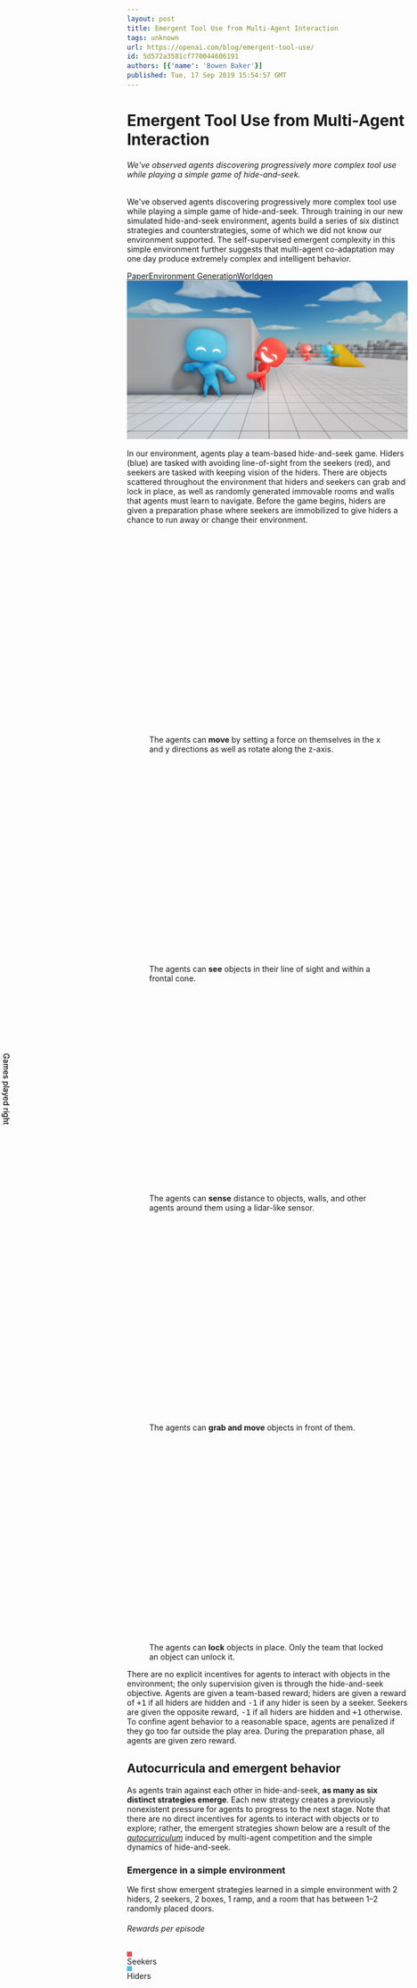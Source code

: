 ```yaml
---
layout: post
title: Emergent Tool Use from Multi-Agent Interaction
tags: unknown
url: https://openai.com/blog/emergent-tool-use/
id: 5d572a3581cf770044606191
authors: [{'name': 'Bowen Baker'}]
published: Tue, 17 Sep 2019 15:54:57 GMT
---
```


# Emergent Tool Use from Multi-Agent Interaction
###### We've observed agents discovering progressively more complex tool use while playing a simple game of hide-and-seek.
<!--kg-card-begin: markdown--><div class="post-excerpt medium-copy mt-n0.5 mb-1 color-fg-80">
We've observed agents discovering progressively more complex tool use while playing a simple game of hide-and-seek. Through training in our new simulated hide-and-seek environment, agents build a series of six distinct strategies and counterstrategies, some of which we did not know our environment supported. The self-supervised emergent complexity in this simple environment further suggests that multi-agent co-adaptation may one day produce extremely complex and intelligent behavior.
</div>
<section class="btns"><a class="btn btn-padded icon-paper" href="https://arxiv.org/abs/1909.07528">Paper</a><a class="btn btn-padded icon-code" href="https://github.com/openai/multi-agent-emergence-environments">Environment Generation</a><a class="btn btn-padded icon-code" href="https://github.com/openai/mujoco-worldgen">Worldgen</a></section>
<img alt="Emergent Tool Use from Multi-Agent Interaction" src="images/poster-20190916b-noscrim.jpg"/><p>In our environment, agents play a team-based hide-and-seek game. Hiders (blue) are tasked with avoiding line-of-sight from the seekers (red), and seekers are tasked with keeping vision of the hiders. There are objects scattered throughout the environment that hiders and seekers can grab and lock in place, as well as randomly generated immovable rooms and walls that agents must learn to navigate. Before the game begins, hiders are given a preparation phase where seekers are immobilized to give hiders a chance to run away or change their environment.</p>
<div class="wide">
<div class="row thin-gutters">
<!-- 0a -->
<figure class="col-12 col-sm-6 col-md-4 col-xl mb-xl-0">
<iframe allow="autoplay; fullscreen" allowfullscreen="" class="js-custom-lazy" data-id="0a" data-src="https://player.vimeo.com/video/354948714?autopause=0&amp;autoplay=0&amp;background=1&amp;loop=1&amp;muted=1&amp;playsinline=1&amp;transparent=1" data-video="" frameborder="0" height="360" width="640"></iframe>
<figcaption class="mt-0">
The agents can <strong class="color-fg">move</strong> by setting a force on themselves in the x and y directions as well as rotate along the z-axis.
</figcaption>
</figure>
<!-- 0b -->
<figure class="col-12 col-sm-6 col-md-4 col-xl mb-xl-0">
<iframe allow="autoplay; fullscreen" allowfullscreen="" class="js-custom-lazy" data-id="0b" data-src="https://player.vimeo.com/video/354948732?autopause=0&amp;autoplay=0&amp;background=1&amp;loop=1&amp;muted=1&amp;playsinline=1&amp;transparent=1" data-video="" frameborder="0" height="360" width="640"></iframe>
<figcaption class="mt-0">
The agents can <strong class="color-fg">see</strong> objects in their line of sight and within a frontal cone.
</figcaption>
</figure>
<!-- 0c -->
<figure class="col-12 col-sm-6 col-md-4 col-xl mb-xl-0">
<iframe allow="autoplay; fullscreen" allowfullscreen="" class="js-custom-lazy" data-id="0c" data-src="https://player.vimeo.com/video/354948741?autopause=0&amp;autoplay=0&amp;background=1&amp;loop=1&amp;muted=1&amp;playsinline=1&amp;transparent=1" data-video="" frameborder="0" height="360" width="640"></iframe>
<figcaption class="mt-0">
The agents can <strong class="color-fg">sense</strong> distance to objects, walls, and other agents around them using a lidar-like sensor.
</figcaption>
</figure>
<!-- 0d -->
<figure class="col-12 col-sm-6 col-md-4 col-xl mb-xl-0">
<iframe allow="autoplay; fullscreen" allowfullscreen="" class="js-custom-lazy" data-id="0d" data-src="https://player.vimeo.com/video/354948752?autopause=0&amp;autoplay=0&amp;background=1&amp;loop=1&amp;muted=1&amp;playsinline=1&amp;transparent=1" data-video="" frameborder="0" height="360" width="640"></iframe>
<figcaption class="mt-0">
The agents can <strong class="color-fg">grab and move</strong> objects in front of them.
</figcaption>
</figure>
<!-- 0e -->
<figure class="col-12 col-sm-6 col-md-4 col-xl mb-xl-0">
<iframe allow="autoplay; fullscreen" allowfullscreen="" class="js-custom-lazy" data-id="0e" data-src="https://player.vimeo.com/video/354948766?autopause=0&amp;autoplay=0&amp;background=1&amp;loop=1&amp;muted=1&amp;playsinline=1&amp;transparent=1" data-video="" frameborder="0" height="360" width="640"></iframe>
<figcaption class="mt-0">
The agents can <strong class="color-fg">lock</strong> objects in place. Only the team that locked an object can unlock it.
</figcaption>
</figure>
</div><!-- end .row -->
</div><!-- end .wide -->
<p>There are no explicit incentives for agents to interact with objects in the environment; the only supervision given is through the hide-and-seek objective. Agents are given a team-based reward; hiders are given a reward of <samp>+1</samp> if all hiders are hidden and <samp>-1</samp> if any hider is seen by a seeker. Seekers are given the opposite reward, <samp>-1</samp> if all hiders are hidden and <samp>+1</samp> otherwise. To confine agent behavior to a reasonable space, agents are penalized if they go too far outside the play area. During the preparation phase, all agents are given zero reward.</p>
<h2 id="autocurriculaandemergentbehavior">Autocurricula and emergent behavior</h2>
<p>As agents train against each other in hide-and-seek, <strong>as many as six distinct strategies emerge</strong>. Each new strategy creates a previously nonexistent pressure for agents to progress to the next stage. Note that there are no direct incentives for agents to interact with objects or to explore; rather, the emergent strategies shown below are a result of the <em><a href="https://arxiv.org/pdf/1903.00742.pdf">autocurriculum</a></em> induced by multi-agent competition and the simple dynamics of hide-and-seek.</p>
<!-- interactive emergence module -->
<div class="full bg-light-wash pt-0.5 pt-sm-1 pb-1.5 my-2 mt-md-2.5 mb-md-3" id="emergence">
<div class="container">
<div class="row"><div class="content">
<h3 id="emergenceinasimpleenvironment">Emergence in a simple environment</h3>
<p>We first show emergent strategies learned in a simple environment with 2 hiders, 2 seekers, 2 boxes, 1 ramp, and a room that has between 1–2 randomly placed doors.</p>
</div></div>
<div class="row" id="simple">
<div class="col-3 col-md-4 col-xl-3 d-none d-md-block">
<div class="sticky js-sticky py-1.25" style="height:100vh">
<div style="height:3.5rem;">
<h6 class="mt-0 mb-1/12">Rewards per episode</h6>
<div class="d-flex align-items-center small-copy color-fg-80">
<div class="d-inline-block mr-0.2 rounded-circle position-relative" style="height:9px;width:9px;top:-1px;background-color:#EC4949"></div>
<div class="mr-0.5">Seekers</div>
<div class="d-inline-block mr-0.2 rounded-circle position-relative" style="height:9px;width:9px;top:-1px;background-color:#57B9E5"></div>
<div>Hiders</div>
</div>
</div>
<div style="height:calc(100% - 3.5rem)">
<div id="chart-emergence-simple" style="height:100%"></div>
<div class="xsmall-copy color-fg-80" style="position:absolute;left:0;top:calc(50% + 3.5rem);transform:rotate(90deg) translate(-50%,3.75rem);height:2rem">Games played <span class="icon position-relative" style="top:0.2em">right</span></div>
</div>
</div>
</div>
<div class="col-12 col-md-8 col-xl-9 pb-1.25">
<img alt="Emergent Tool Use from Multi-Agent Interaction" class="d-md-none mt-2 mb-n0.5" src="images/quadrant-1a.svg" style="max-width:270px"/>
<figure class="mb-0.5 mb-md-2 pt-1.25" data-monitor="" id="simple-random">
<iframe allow="autoplay; fullscreen" allowfullscreen="" class="js-custom-lazy" data-id="1a" data-src="https://player.vimeo.com/video/355207231?autopause=0&amp;autoplay=0&amp;background=1&amp;loop=1&amp;muted=1&amp;playsinline=1&amp;transparent=1" data-video="" frameborder="0" height="360" width="640"></iframe>
<footer class="max-width-narrow mt-0.5">
<div class="small-copy color-fg-50">Episode 0</div>
<div class="medium-copy js-widow color-fg-80"><strong class="color-fg">Random</strong> The agents move randomly.</div>
</footer>
</figure>
<img alt="Emergent Tool Use from Multi-Agent Interaction" class="d-md-none mt-2 mb-n0.5" src="images/quadrant-1b.svg" style="max-width:270px"/>
<figure class="mb-0.5 mb-md-2 pt-1.25" data-monitor="" id="simple-chasing">
<iframe allow="autoplay; fullscreen" allowfullscreen="" class="js-custom-lazy" data-id="1b" data-src="https://player.vimeo.com/video/355207253?autopause=0&amp;autoplay=0&amp;background=1&amp;loop=1&amp;muted=1&amp;playsinline=1&amp;transparent=1" data-video="" frameborder="0" height="360" width="640"></iframe>
<footer class="max-width-narrow mt-0.5">
<div class="small-copy color-fg-50">Episodes 0–2.69 million</div>
<div class="medium-copy js-widow color-fg-80"><strong class="color-fg">Chasing</strong> Seekers learn to chase hiders.</div>
</footer>
</figure>
<img alt="Emergent Tool Use from Multi-Agent Interaction" class="d-md-none mt-2 mb-n0.5" src="images/quadrant-1c.svg" style="max-width:270px"/>
<figure class="mb-0.5 mb-md-2 pt-1.25" data-monitor="" id="simple-door-blocking">
<iframe allow="autoplay; fullscreen" allowfullscreen="" class="js-custom-lazy" data-id="1c" data-src="https://player.vimeo.com/video/355207259?autopause=0&amp;autoplay=0&amp;background=1&amp;loop=1&amp;muted=1&amp;playsinline=1&amp;transparent=1" data-video="" frameborder="0" height="360" width="640"></iframe>
<footer class="max-width-narrow mt-0.5">
<div class="small-copy color-fg-50">Episodes 2.69–8.62 million</div>
<div class="medium-copy js-widow color-fg-80"><strong class="color-fg">Door Blocking</strong> Hiders learn to grab and move boxes to block the doors.</div>
</footer>
</figure>
<img alt="Emergent Tool Use from Multi-Agent Interaction" class="d-md-none mt-2 mb-n0.5" src="images/quadrant-1d.svg" style="max-width:270px"/>
<figure class="mb-0.5 mb-md-2 pt-1.25" data-monitor="" id="simple-ramp-use">
<iframe allow="autoplay; fullscreen" allowfullscreen="" class="js-custom-lazy" data-id="1d" data-src="https://player.vimeo.com/video/355207273?autopause=0&amp;autoplay=0&amp;background=1&amp;loop=1&amp;muted=1&amp;playsinline=1&amp;transparent=1" data-video="" frameborder="0" height="360" width="640"></iframe>
<footer class="max-width-narrow mt-0.5">
<div class="small-copy color-fg-50">Episodes 8.62–14.5 million</div>
<div class="medium-copy js-widow color-fg-80"><strong class="color-fg">Ramp Use</strong> Seekers learn to use the ramp to jump over obstacles.</div>
</footer>
</figure>
<img alt="Emergent Tool Use from Multi-Agent Interaction" class="d-md-none mt-2 mb-n0.5" src="images/quadrant-1e.svg" style="max-width:270px"/>
<figure class="mb-0.5 mb-md-2 pt-1.25" data-monitor="" id="simple-ramp-defense">
<iframe allow="autoplay; fullscreen" allowfullscreen="" class="js-custom-lazy" data-id="1e" data-src="https://player.vimeo.com/video/355207282?autopause=0&amp;autoplay=0&amp;background=1&amp;loop=1&amp;muted=1&amp;playsinline=1&amp;transparent=1" data-video="" frameborder="0" height="360" width="640"></iframe>
<footer class="max-width-narrow mt-0.5">
<div class="small-copy color-fg-50">Episodes 14.5–43.4 million</div>
<div class="medium-copy js-widow color-fg-80"><strong class="color-fg">Ramp Defense</strong> Hiders learn to move the ramp inside the room to prevent seekers from using it.</div>
</footer>
</figure>
<figure class="mb-0 pt-1.25" data-monitor="" id="simple-ramp-defense">
<iframe allow="autoplay; fullscreen" allowfullscreen="" class="js-custom-lazy" data-id="1f" data-src="https://player.vimeo.com/video/355207292?autopause=0&amp;autoplay=0&amp;background=1&amp;loop=1&amp;muted=1&amp;playsinline=1&amp;transparent=1" data-video="" frameborder="0" height="360" width="640"></iframe>
<footer class="max-width-narrow mt-0.5">
<div class="medium-copy js-widow color-fg-80">Additionally, hiders learn to <strong class="color-fg">coordinate</strong> who will block which door and who will go grab the ramp. In cases where the boxes are far from the doors, hiders <strong class="color-fg">pass boxes to each other</strong> in order to block the doors in time.</div>
</footer>
</figure>
</div><!-- end .col -->
</div><!-- end .row -->
<div class="row mt-1"><div class="content">
<h3 id="emergenceinthefullenvironment">Emergence in the full environment</h3>
<p>Next, we show emergent strategies learned in an environment with far more randomization, including 1–3 hiders, 1–3 seekers, 3–9 blocks, 2 ramps, and randomized rooms and doors. In this full environment, agents go through two more phases of emergent strategy than in the previous simple environment.</p>
</div></div>
<div class="row" id="full">
<div class="col-3 col-md-4 col-xl-3 d-none d-md-block">
<div class="sticky js-sticky py-1.25" style="height:100vh">
<div style="height:3.5rem;">
<h6 class="mt-0 mb-1/12">Rewards per episode</h6>
<div class="d-flex align-items-center small-copy color-fg-80">
<div class="d-inline-block mr-0.2 rounded-circle position-relative" style="height:9px;width:9px;top:-1px;background-color:#EC4949"></div>
<div class="mr-0.5">Seekers</div>
<div class="d-inline-block mr-0.2 rounded-circle position-relative" style="height:9px;width:9px;top:-1px;background-color:#57B9E5"></div>
<div>Hiders</div>
</div>
</div>
<div style="height:calc(100% - 3.5rem)">
<div id="chart-emergence-full" style="height:100%"></div>
<div class="xsmall-copy color-fg-80" style="position:absolute;left:0;top:calc(50% + 3.5rem);transform:rotate(90deg) translate(-50%,3.75rem);height:2rem">Games played <span class="icon position-relative" style="top:0.2em">right</span></div>
</div>
</div>
</div>
<div class="col-12 col-md-8 col-xl-9 pb-1.25">
<img alt="Emergent Tool Use from Multi-Agent Interaction" class="d-md-none mt-2 mb-n0.5" src="images/full-2a.svg" style="max-width:270px"/>
<figure class="mb-0.5 mb-md-2 pt-1.25" data-monitor="" id="full-random">
<iframe allow="autoplay; fullscreen" allowfullscreen="" class="js-custom-lazy" data-id="2a" data-src="https://player.vimeo.com/video/355211280?autopause=0&amp;autoplay=0&amp;background=1&amp;loop=1&amp;muted=1&amp;playsinline=1&amp;transparent=1" data-video="" frameborder="0" height="360" width="640"></iframe>
<footer class="max-width-narrow mt-0.5">
<div class="small-copy color-fg-50">Episode 0</div>
<div class="medium-copy js-widow color-fg-80"><strong class="color-fg">Random</strong> The agents move randomly.</div>
</footer>
</figure>
<img alt="Emergent Tool Use from Multi-Agent Interaction" class="d-md-none mt-2 mb-n0.5" src="images/full-2b.svg" style="max-width:270px"/>
<figure class="mb-0.5 mb-md-2 pt-1.25" data-monitor="" id="full-chasing">
<iframe allow="autoplay; fullscreen" allowfullscreen="" class="js-custom-lazy" data-id="2b" data-src="https://player.vimeo.com/video/355211288?autopause=0&amp;autoplay=0&amp;background=1&amp;loop=1&amp;muted=1&amp;playsinline=1&amp;transparent=1" data-video="" frameborder="0" height="360" width="640"></iframe>
<footer class="max-width-narrow mt-0.5">
<div class="small-copy color-fg-50">Episodes 0–22 million</div>
<div class="medium-copy js-widow color-fg-80"><strong class="color-fg">Chasing</strong> Seekers learn to chase hiders.</div>
</footer>
</figure>
<img alt="Emergent Tool Use from Multi-Agent Interaction" class="d-md-none mt-2 mb-n0.5" src="images/full-2c.svg" style="max-width:270px"/>
<figure class="mb-0.5 mb-md-2 pt-1.25" data-monitor="" id="full-shelter-construction">
<iframe allow="autoplay; fullscreen" allowfullscreen="" class="js-custom-lazy" data-id="2c" data-src="https://player.vimeo.com/video/355211305?autopause=0&amp;autoplay=0&amp;background=1&amp;loop=1&amp;muted=1&amp;playsinline=1&amp;transparent=1" data-video="" frameborder="0" height="360" width="640"></iframe>
<footer class="max-width-narrow mt-0.5">
<div class="small-copy color-fg-50">Episodes 22–88 million</div>
<div class="medium-copy js-widow color-fg-80"><strong class="color-fg">Shelter Construction</strong> Hiders learn to construct a shelter to hide in.</div>
</footer>
</figure>
<img alt="Emergent Tool Use from Multi-Agent Interaction" class="d-md-none mt-2 mb-n0.5" src="images/full-2d.svg" style="max-width:270px"/>
<figure class="mb-0.5 mb-md-2 pt-1.25" data-monitor="" id="full-ramp-use">
<iframe allow="autoplay; fullscreen" allowfullscreen="" class="js-custom-lazy" data-id="2d" data-src="https://player.vimeo.com/video/355211318?autopause=0&amp;autoplay=0&amp;background=1&amp;loop=1&amp;muted=1&amp;playsinline=1&amp;transparent=1" data-video="" frameborder="0" height="360" width="640"></iframe>
<footer class="max-width-narrow mt-0.5">
<div class="small-copy color-fg-50">Episodes 88–115 million</div>
<div class="medium-copy js-widow color-fg-80"><strong class="color-fg">Ramp Use</strong> Seekers learn to use ramps to jump over obstacles.</div>
</footer>
</figure>
<img alt="Emergent Tool Use from Multi-Agent Interaction" class="d-md-none mt-2 mb-n0.5" src="images/full-2e.svg" style="max-width:270px"/>
<figure class="mb-0.5 mb-md-2 pt-1.25" data-monitor="" id="full-ramp-defense">
<iframe allow="autoplay; fullscreen" allowfullscreen="" class="js-custom-lazy" data-id="2e" data-src="https://player.vimeo.com/video/355211334?autopause=0&amp;autoplay=0&amp;background=1&amp;loop=1&amp;muted=1&amp;playsinline=1&amp;transparent=1" data-video="" frameborder="0" height="360" width="640"></iframe>
<footer class="max-width-narrow mt-0.5">
<div class="small-copy color-fg-50">Episodes 115–388 million</div>
<div class="medium-copy js-widow color-fg-80"><strong class="color-fg">Ramp Defense</strong> Hiders learn to lock the ramps to prevent seekers from using them.</div>
</footer>
</figure>
<img alt="Emergent Tool Use from Multi-Agent Interaction" class="d-md-none mt-2 mb-n0.5" src="images/full-2f.svg" style="max-width:270px"/>
<figure class="mb-0.5 mb-md-2 pt-1.25" data-monitor="" id="full-box-surfing">
<iframe allow="autoplay; fullscreen" allowfullscreen="" class="js-custom-lazy" data-id="2f" data-src="https://player.vimeo.com/video/355211341?autopause=0&amp;autoplay=0&amp;background=1&amp;loop=1&amp;muted=1&amp;playsinline=1&amp;transparent=1" data-video="" frameborder="0" height="360" width="640"></iframe>
<footer class="max-width-narrow mt-0.5">
<div class="small-copy color-fg-50">Episodes 388–458 million</div>
<div class="medium-copy js-widow color-fg-80"><strong class="color-fg">Box Surfing</strong> Seekers learn to bring a box to a locked ramp in order to jump on top of the box and then "surf" it to the hider's shelter. Box surfing is possible due to agents’ actuation mechanism, which allows them to apply a force on themselves regardless of whether they are on the ground or not.</div>
</footer>
</figure>
<img alt="Emergent Tool Use from Multi-Agent Interaction" class="d-md-none mt-2 mb-n0.5" src="images/full-2g.svg" style="max-width:270px"/>
<figure class="mb-0 pt-1.25" data-monitor="" id="full-surf-defense">
<iframe allow="autoplay; fullscreen" allowfullscreen="" class="js-custom-lazy" data-id="2g" data-src="https://player.vimeo.com/video/355211351?autopause=0&amp;autoplay=0&amp;background=1&amp;loop=1&amp;muted=1&amp;playsinline=1&amp;transparent=1" data-video="" frameborder="0" height="360" width="640"></iframe>
<footer class="max-width-narrow mt-0.5">
<div class="small-copy color-fg-50">Episodes 458–481 million</div>
<div class="medium-copy js-widow color-fg-80"><strong class="color-fg">Surf Defense</strong> Hiders learn to lock all ramps and boxes to prevent box surfing.</div>
</footer>
</figure>
</div><!-- end .col -->
</div><!-- end .row -->
</div><!-- end .container -->
</div><!-- end .full -->
<h2 id="traininghideandseekagents">Training hide-and-seek agents</h2>
<p>We use the same training infrastructure and algorithms used to train <a href="https://openai.com/blog/openai-five/">OpenAI Five</a> and <a href="https://openai.com/blog/learning-dexterity">Dactyl</a>. However, in our environment each agent acts independently, using its own observations and hidden memory state. Agents use an entity-centric state-based representation of the world, which is <em>permutation invariant</em> with respect to objects and other agents.</p>
<p>Each object is embedded and then passed through a masked residual self attention block, similar to those used in <a href="https://arxiv.org/pdf/1706.03762.pdf">transformers</a>, where the attention is over objects instead of over time. Objects that are not in line-of-sight and in front of the agent are masked out such that the agent has no information of them.</p>
<div class="wide mt-1 mb-1.5">
<div class="mx-auto" style="max-width:45rem">
<div class="mx-n0.5 mx-md-n0.75">
<img alt="Emergent Tool Use from Multi-Agent Interaction" src="images/multi-agent-policy-architecture-20190904a.png"/>
</div>
</div>
</div>
<p>Agent policies are trained with <a href="https://openai.com/blog/competitive-self-play/">self-play</a> and <a href="https://openai.com/blog/openai-baselines-ppo/">Proximal Policy Optimization</a>. During optimization, agents can use privileged information about obscured objects and other agents in their value function.</p>
<p>We found that large scale training was critical in agents progressing through the various stages of emergence. Below we show both the time and number of episodes it takes agents to reach stage 4 (ramp defense) for various batch sizes. We find increasing batch size gives a drastic speedup in wall-clock time to convergence, though doesn’t affect the sample efficiency greatly at or above 32k. However, we found that batch sizes of 8k and 16k never reached stage 4 in the allotted number of episodes.</p>
<figure class="my-1.5">
<h5 id="increasingbatchsizespeedsuptimetoconvergence">Increasing batch size speeds up time to convergence</h5>
<div class="mt-0.75" id="chart-batch-size"></div>
<figcaption class="mt-0">Note: We report batch size in number of contiguous chunks of transitions used in backpropagation through time, each of which contains 10 transitions, meaning that a reported batch size of 64k actually contains 640k transitions.</figcaption>
</figure>
<h2 id="multiagentcompetitionvsintrinsicmotivation">Multi-agent competition vs. intrinsic motivation</h2>
<p>In this work we show evidence that agents learn complex strategies and counterstrategies through a self-supervised autocurriculum in hide-and-seek. Another method to learn skills in an unsupervised manner is <em>intrinsic motivation</em>, which incentivizes agents to explore with various metrics such as model error or state counts. We ran count-based exploration in our environment, in which agents keep an explicit count of states they’ve visited and are incentivized to go to infrequently visited states. The primary modeling choice to tune in this setting is the state representation; for instance, in our first baseline we only include 2-D box positions in the state, such that agents are only incentivized to interact with and move boxes to novel positions. We then compare this to a count-based policy which takes the full state given to the agents that play hide-and-seek.</p>
<div class="wide">
<div class="row thin-gutters">
<!-- 3a -->
<figure class="col-12 col-sm-6 col-lg mb-1 mb-lg-0">
<iframe allow="autoplay; fullscreen" allowfullscreen="" class="js-custom-lazy" data-id="3a" data-src="https://player.vimeo.com/video/355000593?autopause=0&amp;autoplay=0&amp;background=1&amp;loop=1&amp;muted=1&amp;playsinline=1&amp;transparent=1" data-video="" frameborder="0" height="360" width="640"></iframe>
<figcaption class="mt-0">
<strong class="color-fg">Multi-agent</strong>
</figcaption>
</figure>
<!-- 3b -->
<figure class="col-12 col-sm-6 col-lg mb-1 mb-lg-0">
<iframe allow="autoplay; fullscreen" allowfullscreen="" class="js-custom-lazy" data-id="3b" data-src="https://player.vimeo.com/video/355000600?autopause=0&amp;autoplay=0&amp;background=1&amp;loop=1&amp;muted=1&amp;playsinline=1&amp;transparent=1" data-video="" frameborder="0" height="360" width="640"></iframe>
<figcaption class="mt-0">
<strong class="color-fg">Count-based exploration</strong> with selected observations
</figcaption>
</figure>
<!-- 3c -->
<figure class="col-12 col-sm-6 col-lg mb-1 mb-lg-0">
<iframe allow="autoplay; fullscreen" allowfullscreen="" class="js-custom-lazy" data-id="3c" data-src="https://player.vimeo.com/video/355000603?autopause=0&amp;autoplay=0&amp;background=1&amp;loop=1&amp;muted=1&amp;playsinline=1&amp;transparent=1" data-video="" frameborder="0" height="360" width="640"></iframe>
<figcaption class="mt-0">
<strong class="color-fg">Count-based exploration</strong> with full observations
</figcaption>
</figure>
</div><!-- end .row -->
</div><!-- end .wide -->
<p>As can be seen, agents trained in hide-and-seek qualitatively center around far more human interpretable behaviors such as shelter construction, whereas agents trained with intrinsic motivation move objects around in a seemingly undirected fashion. Furthermore, as the state space increases in complexity, we find that intrinsic motivation methods have less and less meaningful interactions with the objects in their environment. For this reason, we believe multi-agent competition will be a more scalable method for generating human-relevant skills in an unsupervised manner as environments continue to increase in size and complexity.</p>
<h2 id="transferandfinetuningasevaluation">Transfer and fine-tuning as evaluation</h2>
<p>In the previous section, we qualitatively compare behaviors learned in hide-and-seek to those learned with intrinsic motivation. However, as environments increase in scale, so will the difficulty in qualitatively measuring progress. Tracking reward is an insufficient evaluation metric in multi-agent settings, as it can be ambiguous in indicating whether agents are improving evenly or have stagnated. Metrics like ELO or Trueskill can more reliably measure whether performance is improving relative to previous policy versions or other policies in a population; however, these metrics still do not give insight into whether improved performance is caused by new adaptations or improving previously learned skills. Finally, using environment-specific statistics such as object movement can also be ambiguous (for example, the choice to track absolute movement does not illuminate which direction agents moved), and designing sufficient metrics will become difficult and costly as environments scale.</p>
<p>We propose using a suite of domain-specific intelligence tests that target capabilities we believe agents may eventually acquire. Transfer performance in these settings can act as a quantitative measure of representation quality or skill, and we compare against pretraining with count-based exploration as well as a trained from scratch baseline.</p>
<!-- skill charts -->
<div class="wide mt-2.25 mb-1">
<div class="row thin-gutters">
<!-- 4a -->
<figure class="col-12 col-sm-6 col-md-4 col-xl mb-1.75">
<div class="d-flex h-100 flex-column justify-content-between">
<figcaption class="mt-0 mb-0.75">
<strong class="color-fg">Object counting</strong> The agent is pinned in place and asked to predict how many objects have gone right or left, testing the agent's memory and sense of object permanence.
</figcaption>
<div>
<iframe allow="autoplay; fullscreen" allowfullscreen="" class="js-custom-lazy" data-id="4a" data-src="https://player.vimeo.com/video/354992084?autopause=0&amp;autoplay=0&amp;background=1&amp;loop=1&amp;muted=1&amp;playsinline=1&amp;transparent=1" data-video="" frameborder="0" height="360" width="640"></iframe>
<div class="my-1/3" id="chart-eval-object-counting"></div>
</div>
</div>
</figure>
<!-- 4b -->
<figure class="col-12 col-sm-6 col-md-4 col-xl mb-1.75">
<div class="d-flex h-100 flex-column justify-content-between">
<figcaption class="mt-0 mb-0.75">
<strong class="color-fg">Lock and return</strong> The agent must find the box, lock it, and return to its original position, which tests the agent’s long term memory of its location.
</figcaption>
<div>
<iframe allow="autoplay; fullscreen" allowfullscreen="" class="js-custom-lazy" data-id="4b" data-src="https://player.vimeo.com/video/354992092?autopause=0&amp;autoplay=0&amp;background=1&amp;loop=1&amp;muted=1&amp;playsinline=1&amp;transparent=1" data-video="" frameborder="0" height="360" width="640"></iframe>
<div class="my-1/3" id="chart-eval-lock-and-return"></div>
</div>
</div>
</figure>
<!-- 4c -->
<figure class="col-12 col-sm-6 col-md-4 col-xl mb-1.75">
<div class="d-flex h-100 flex-column justify-content-between">
<figcaption class="mt-0 mb-0.75">
<strong class="color-fg">Sequential lock</strong> The agent must lock boxes in an order unobserved to the agent. Boxes can only be locked in the correct order, so the agent must remember the status of boxes it has seen.
</figcaption>
<div>
<iframe allow="autoplay; fullscreen" allowfullscreen="" class="js-custom-lazy" data-id="4c" data-src="https://player.vimeo.com/video/354992105?autopause=0&amp;autoplay=0&amp;background=1&amp;loop=1&amp;muted=1&amp;playsinline=1&amp;transparent=1" data-video="" frameborder="0" height="360" width="640"></iframe>
<div class="my-1/3" id="chart-eval-sequential-lock"></div>
</div>
</div>
</figure>
<!-- 4d -->
<figure class="col-12 col-sm-6 col-md-4 col-xl mb-1.75">
<div class="d-flex h-100 flex-column justify-content-between">
<figcaption class="mt-0 mb-0.75">
<strong class="color-fg">Blueprint construction</strong> The agent must move boxes to the target locations.
</figcaption>
<div>
<iframe allow="autoplay; fullscreen" allowfullscreen="" class="js-custom-lazy" data-id="4d" data-src="https://player.vimeo.com/video/354992114?autopause=0&amp;autoplay=0&amp;background=1&amp;loop=1&amp;muted=1&amp;playsinline=1&amp;transparent=1" data-video="" frameborder="0" height="360" width="640"></iframe>
<div class="my-1/3" id="chart-eval-blueprint-construction"></div>
</div>
</div>
</figure>
<!-- 4e -->
<figure class="col-12 col-sm-6 col-md-4 col-xl mb-1.75">
<div class="d-flex h-100 flex-column justify-content-between">
<figcaption class="mt-0 mb-0.75">
<strong class="color-fg">Shelter construction</strong> The agent must construct a shelter around the cylinder.
</figcaption>
<div>
<iframe allow="autoplay; fullscreen" allowfullscreen="" class="js-custom-lazy" data-id="4e" data-src="https://player.vimeo.com/video/354992122?autopause=0&amp;autoplay=0&amp;background=1&amp;loop=1&amp;muted=1&amp;playsinline=1&amp;transparent=1" data-video="" frameborder="0" height="360" width="640"></iframe>
<div class="my-1/3" id="chart-eval-shelter-construction"></div>
</div>
</div>
</figure>
</div><!-- end .row -->
</div><!-- end .wide -->
<p>Though the hide-and-seek agent performs better on many of the transfer tasks, it does not drastically improve performance or convergence time. From viewing its behavior, we know it has the latent skill to move objects in a precise manner to construct shelter in the hide-and-seek game; however, it does not have the capability to use this skill in other contexts when trained with a low number of samples.</p>
<p>We believe the cause for the mixed transfer results is rooted in agents learning skill representations that are entangled and difficult to fine-tune. As future environments become more diverse and agents must use skills in more contexts, we believe we will see more generalizable skill representations and more significant signal in this evaluation approach. We additionally open-source the evaluation tasks as a way to evaluate learning progress in our environment.</p>
<h2 id="surprisingbehaviors">Surprising behaviors</h2>
<p>We’ve shown that agents can learn sophisticated tool use in a high fidelity physics simulator; however, there were many lessons learned along the way to this result. Building environments is not easy and it is quite often the case that agents find a way to exploit the environment you build or the physics engine in an unintended way.</p>
<div class="wide">
<div class="row thin-gutters">
<!-- 5a -->
<figure class="col-12 col-sm-6 col-lg mb-1 mb-lg-0">
<iframe allow="autoplay; fullscreen" allowfullscreen="" class="js-custom-lazy" data-id="5a" data-src="https://player.vimeo.com/video/354980112?autopause=0&amp;autoplay=0&amp;background=1&amp;loop=1&amp;muted=1&amp;playsinline=1&amp;transparent=1" data-video="" frameborder="0" height="360" width="640"></iframe>
<figcaption class="mt-0">
<strong class="color-fg">Box surfing</strong> Since agents move by applying forces to themselves, they can grab a box while on top of it and “surf” it to the hider’s location.
</figcaption>
</figure>
<!-- 5b -->
<figure class="col-12 col-sm-6 col-lg mb-1 mb-lg-0">
<iframe allow="autoplay; fullscreen" allowfullscreen="" class="js-custom-lazy" data-id="5b" data-src="https://player.vimeo.com/video/354980119?autopause=0&amp;autoplay=0&amp;background=1&amp;loop=1&amp;muted=1&amp;playsinline=1&amp;transparent=1" data-video="" frameborder="0" height="360" width="640"></iframe>
<figcaption class="mt-0">
<strong class="color-fg">Endless running</strong> Without adding explicit negative rewards for agents leaving the play area, in rare cases hiders will learn to take a box and endlessly run with it.
</figcaption>
</figure>
<!-- 5c -->
<figure class="col-12 col-sm-6 col-lg mb-1 mb-lg-0">
<iframe allow="autoplay; fullscreen" allowfullscreen="" class="js-custom-lazy" data-id="5c" data-src="https://player.vimeo.com/video/354980130?autopause=0&amp;autoplay=0&amp;background=1&amp;loop=1&amp;muted=1&amp;playsinline=1&amp;transparent=1" data-video="" frameborder="0" height="360" width="640"></iframe>
<figcaption class="mt-0">
<strong class="color-fg">Ramp exploitation (hiders)</strong> Reinforcement learning is amazing at finding small mechanics to exploit. In this case, hiders abuse the contact physics and remove ramps from the play area.
</figcaption>
</figure>
<!-- 5d -->
<figure class="col-12 col-sm-6 col-lg mb-1 mb-lg-0">
<iframe allow="autoplay; fullscreen" allowfullscreen="" class="js-custom-lazy" data-id="5d" data-src="https://player.vimeo.com/video/354980134?autopause=0&amp;autoplay=0&amp;background=1&amp;loop=1&amp;muted=1&amp;playsinline=1&amp;transparent=1" data-video="" frameborder="0" height="360" width="640"></iframe>
<figcaption class="mt-0">
<strong class="color-fg">Ramp exploitation (seekers)</strong> In this case, seekers learn that if they run at a wall with a ramp at the right angle, they can launch themselves upward.
</figcaption>
</figure>
</div><!-- end .row -->
</div><!-- end .wide -->
<h2 id="lookingforward">Looking forward</h2>
<p>We've provided <a href="https://openai.com/blog/how-to-train-your-openai-five/">further</a> <a href="https://deepmind.com/research/case-studies/alphago-the-story-so-far#our_approach">evidence</a> that human-relevant strategies and skills, far more complex than the seed game dynamics and environment, can emerge from multi-agent competition and standard reinforcement learning algorithms at scale. These results inspire confidence that in a more open-ended and diverse environment, multi-agent dynamics could lead to extremely complex and human-relevant behavior.</p>
<p><em>If you are interested in helping us build future environments, we’re <a href="https://openai.com/jobs/">hiring</a>.</em></p>
<footer class="post-footer js-post-footer">
<!-- footer item -->
<div><hr/><div class="row">
<div class="col">Acknowledgments</div>
<div class="col">Thanks to the following for feedback on this post and paper: Pieter Abbeel, Jeff Clune, Jessica Hamrick, Joel Leibo, Natasha Jaques, Calvin French-Owen, Azalia Mirhoseini, Ilya Sutskever, Greg Brockman, Jack Clark, Brooke Chan &amp; Karson Elmgren</div>
</div></div>
<div>
<hr/>
<div class="row">
<div class="col">Video</div>
<div class="col">Glenn Powell, Leo Ogawa Lillrank, Ivy Lillrank, Andie Lee</div>
</div>
</div>
<div>
<hr/>
<div class="row">
<div class="col">Editor</div>
<div class="col">Ashley Pilipiszyn</div>
</div>
</div>
<div>
<hr/>
<div class="row">
<div class="col">Design</div>
<div class="col">Justin Jay Wang</div>
</div>
</div>
<div>
<hr/>
<div class="row">
<div class="col">Cover Artwork</div>
<div class="col">Ben Barry</div>
</div>
</div>
</footer><!--kg-card-end: markdown-->